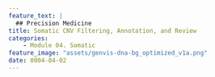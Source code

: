 ```yaml
---
feature_text: |
  ## Precision Medicine
title: Somatic CNV Filtering, Annotation, and Review
categories:
    - Module 04. Somatic
feature_image: "assets/genvis-dna-bg_optimized_v1a.png"
date: 0004-04-02
---
```


